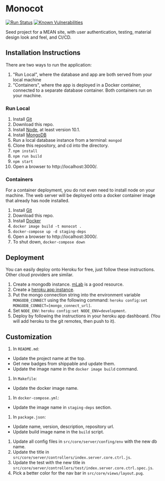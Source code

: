 # Monocot

[![Run Status](https://api.shippable.com/projects/5b116041ddd0cc0600eb56b4/badge?branch=master)](https://app.shippable.com/github/danielahedges/monocot)
[![Known Vulnerabilities](https://snyk.io/test/github/danielahedges/monocot/badge.svg)](https://snyk.io/test/github/danielahedges/monocot)

Seed project for a MEAN site, with user authentication, testing, material design
look and feel, and CI/CD.

## Installation Instructions

There are two ways to run the application:

1. "Run Local", where the database and app are both served from your local
   machine
1. "Containers", where the app is deployed in a Docker container, connected to a
   separate database container. Both containers run on your machine.

### Run Local

1. Install [Git](https://git-scm.com/downloads)
1. Download this repo.
1. Install [Node](https://nodejs.org/en/download/), at least version 10.1.
1. Install [MongoDB](https://docs.mongodb.com/manual/installation/)
1. Run a local database instance from a terminal: `mongod`
1. Clone this repository, and cd into the directory.
1. `npm install`
1. `npm run build`
1. `npm start`
1. Open a browser to http://localhost:3000/.

### Containers

For a container deployment, you do not even need to install node on your
machine. The web server will be deployed onto a docker container image that
already has node installed.

1. Install [Git](https://git-scm.com/downloads)
1. Download this repo.
1. Install [Docker](https://docs.docker.com/install/)
1. `docker image build -t monocot .`
1. `docker-compose up -d staging-deps`
1. Open a browser to http://localhost:3000/.
1. To shut down, `docker-compose down`

## Deployment

You can easily deploy onto Heroku for free, just follow these instructions.
Other cloud providers are similar.

1. Create a mongodb instance. [mLab](https://mlab.com) is a good resource.
1. Create a [heroku app instance](https://dashboard.heroku.com/apps).
1. Put the mongo connection string into the environment variable
   `MONGODB_CONNECT` using the following command: `heroku config:set MONGODB_CONNECT=[mongo_connect_url]`.
1. Set `NODE_ENV`: `heroku config:set NODE_ENV=development`.
1. Deploy by following the instructions in your heroku app dashboard. (You will
   add heroku to the git remotes, then push to it).

## Customization

1. In `README.md`:

* Update the project name at the top.
* Get new badges from shippable and update them.
* Update the image name in the `docker image build` command.

1. In `Makefile`:

* Update the docker image name.

1. In `docker-compose.yml`:

* Update the image name in `staging-deps` section.

1. In `package.json`:

* Update name, version, description, repository url.
* Update build image name in the `build` script.

1. Update all config files in `src/core/server/confing/env` with the new db name.
1. Update the title in `src/core/server/controllers/index.server.core.ctrl.js`.
1. Update the test with the new title in
   `src/core/server/controllers/test/index.server.core.ctrl.spec.js`.
1. Pick a better color for the nav bar in `src/core/views/layout.pug`.


